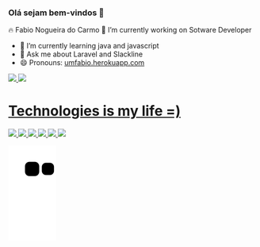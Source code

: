 ### Olá sejam bem-vindos 👋


🔥 Fabio Nogueira do Carmo
 🔭 I’m currently working on Sotware Developer
- 🌱 I’m currently learning java and javascript
- 💬 Ask me about Laravel and Slackline
- 😄 Pronouns: [umfabio.herokuapp.com](https://fabionog.github.io/fabionogueira/)

<div>
<a href="https://github.com/fabionogueiracarmo">
<img height="180em" src="https://github-readme-stats.vercel.app/api/top-langs/?username=fabioNog&layout=compact&langs_count=7&theme=dracula"/>
<img height="180em" src="https://github-readme-stats.vercel.app/api?username=fabioNog&show_icons=true&theme=tokyonight&include_all_commits=true&count_private=true"/>
</div>

 # Technologies is my life =)
 <div>
 <img src="https://img.shields.io/badge/Laravel-14354C?style=for-the-badge&logo=laravel&logoColor=white" />
 <img src="https://img.shields.io/badge/TypeScript-007ACC?style=for-the-badge&logo=typescript&logoColor=white" />
 <img src="https://img.shields.io/badge/JavaScript-F7DF1E?style=for-the-badge&logo=javascript&logoColor=black" />
 <img src="https://img.shields.io/badge/Node.js-43853D?style=for-the-badge&logo=node.js&logoColor=white" />
 <img src="https://img.shields.io/badge/.Ruby on Rails-5C2D91?style=for-the-badge&logo=.rails&logoColor=white" />
  <img src="https://img.shields.io/badge/.Docker-add8ec?style=for-the-badge&logo=.docker&logoColor=black" />
 </div> 
 
 

<div> 

  ![Snake animation](https://github.com/fabioNog/fabioNog/blob/output/github-contribution-grid-snake.svg)

</div>
 


